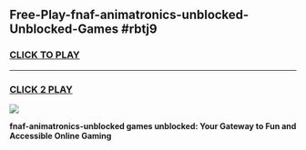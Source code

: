 
## Free-Play-fnaf-animatronics-unblocked-Unblocked-Games #rbtj9
<h3>
<a href="https://news.freeplayer.one?title=fnaf-animatronics-unblocked&ref=8M">CLICK TO PLAY</a></h3>
<hr>

<h3>
<a href="https://news.freeplayer.one?title=fnaf-animatronics-unblocked&ref=8M">CLICK 2 PLAY</a>
  
</h3>

<a href="https://news.freeplayer.one?title=fnaf-animatronics-unblocked&ref=8M"><img src="https://clearcache.store/games.png"></a>


**fnaf-animatronics-unblocked games unblocked: Your Gateway to Fun and Accessible Online Gaming**
